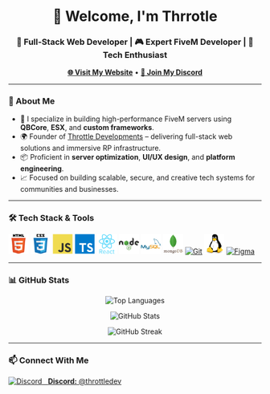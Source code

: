 <h1 align="center">👋 Welcome, I'm <strong>Thrrotle</strong></h1>
<h3 align="center">🚀 Full-Stack Web Developer | 🎮 Expert FiveM Developer | 🧠 Tech Enthusiast</h3>

<p align="center">
  <a href="https://moscofivem.com" target="_blank"><strong>🌐 Visit My Website</strong></a> • 
  <a href="https://discord.gg/mosco.o" target="_blank"><strong>💬 Join My Discord</strong></a>
</p>

---

### 🧩 About Me

- 🔧 I specialize in building high-performance FiveM servers using **QBCore**, **ESX**, and **custom frameworks**.
- 🌍 Founder of [Throttle Developments](https://throttlesolutions.dev) – delivering full-stack web solutions and immersive RP infrastructure.
- 📦 Proficient in **server optimization**, **UI/UX design**, and **platform engineering**.
- 📈 Focused on building scalable, secure, and creative tech systems for communities and businesses.

---

### 🛠️ Tech Stack & Tools

<p align="left">
  <a href="https://www.w3.org/html/" target="_blank"><img src="https://raw.githubusercontent.com/devicons/devicon/master/icons/html5/html5-original-wordmark.svg" width="40" height="40" alt="HTML5"/></a>
  <a href="https://www.w3schools.com/css/" target="_blank"><img src="https://raw.githubusercontent.com/devicons/devicon/master/icons/css3/css3-original-wordmark.svg" width="40" height="40" alt="CSS3"/></a>
  <a href="https://developer.mozilla.org/en-US/docs/Web/JavaScript" target="_blank"><img src="https://raw.githubusercontent.com/devicons/devicon/master/icons/javascript/javascript-original.svg" width="40" height="40" alt="JavaScript"/></a>
  <a href="https://www.typescriptlang.org/" target="_blank"><img src="https://raw.githubusercontent.com/devicons/devicon/master/icons/typescript/typescript-original.svg" width="40" height="40" alt="TypeScript"/></a>
  <a href="https://reactjs.org/" target="_blank"><img src="https://raw.githubusercontent.com/devicons/devicon/master/icons/react/react-original-wordmark.svg" width="40" height="40" alt="React"/></a>
  <a href="https://nodejs.org/" target="_blank"><img src="https://raw.githubusercontent.com/devicons/devicon/master/icons/nodejs/nodejs-original-wordmark.svg" width="40" height="40" alt="Node.js"/></a>
  <a href="https://www.mysql.com/" target="_blank"><img src="https://raw.githubusercontent.com/devicons/devicon/master/icons/mysql/mysql-original-wordmark.svg" width="40" height="40" alt="MySQL"/></a>
  <a href="https://www.mongodb.com/" target="_blank"><img src="https://raw.githubusercontent.com/devicons/devicon/master/icons/mongodb/mongodb-original-wordmark.svg" width="40" height="40" alt="MongoDB"/></a>
  <a href="https://git-scm.com/" target="_blank"><img src="https://www.vectorlogo.zone/logos/git-scm/git-scm-icon.svg" width="40" height="40" alt="Git"/></a>
  <a href="https://www.linux.org/" target="_blank"><img src="https://raw.githubusercontent.com/devicons/devicon/master/icons/linux/linux-original.svg" width="40" height="40" alt="Linux"/></a>
  <a href="https://www.figma.com/" target="_blank"><img src="https://www.vectorlogo.zone/logos/figma/figma-icon.svg" width="40" height="40" alt="Figma"/></a>
</p>

---

### 📊 GitHub Stats

<p align="center">
  <img src="https://github-readme-stats.vercel.app/api/top-langs?username=moscofivem&show_icons=true&locale=en&layout=compact" alt="Top Languages"/>
</p>

<p align="center">
  <img src="https://github-readme-stats.vercel.app/api?username=moscofivem&show_icons=true&locale=en" alt="GitHub Stats"/>
</p>

<p align="center">
  <img src="https://github-readme-streak-stats.herokuapp.com/?user=throttledev" alt="GitHub Streak"/>
</p>

---

### 📫 Connect With Me

<p align="left">
  <a href="https://discord.gg/mosco.o" target="_blank">
    <img src="https://raw.githubusercontent.com/rahuldkjain/github-profile-readme-generator/master/src/images/icons/Social/discord.svg" alt="Discord" width="30" height="30"/>
    &nbsp; <strong>Discord:</strong> @throttledev
  </a>
</p>
